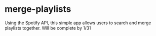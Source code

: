 # merge-playlists
Using the Spotify API, this simple app allows users to search and merge playlists together. Will be complete by 1/31
